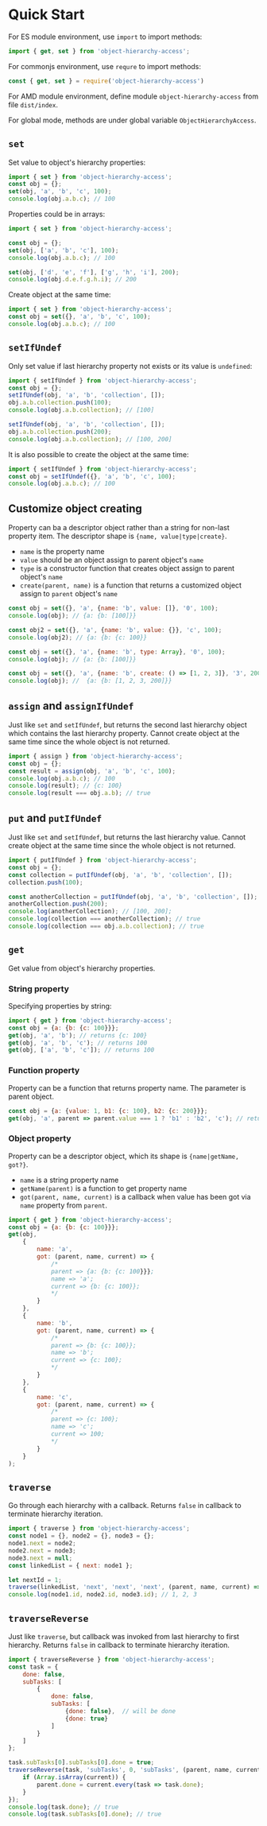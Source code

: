 # Quick Start
For ES module environment, use `import` to import methods:
```javascript
import { get, set } from 'object-hierarchy-access';
```

For commonjs environment, use `requre` to import methods:
```javascript
const { get, set } = require('object-hierarchy-access')
```

For AMD module environment, define module `object-hierarchy-access` from file `dist/index`.

For global mode, methods are under global variable `ObjectHierarchyAccess`.

## `set`
Set value to object's hierarchy properties:
```javascript
import { set } from 'object-hierarchy-access';
const obj = {};
set(obj, 'a', 'b', 'c', 100);
console.log(obj.a.b.c); // 100
```

Properties could be in arrays:
```javascript
import { set } from 'object-hierarchy-access';

const obj = {};
set(obj, ['a', 'b', 'c'], 100);
console.log(obj.a.b.c); // 100

set(obj, ['d', 'e', 'f'], ['g', 'h', 'i'], 200);
console.log(obj.d.e.f.g.h.i); // 200
```

Create object at the same time:
```javascript
import { set } from 'object-hierarchy-access';
const obj = set({}, 'a', 'b', 'c', 100);
console.log(obj.a.b.c); // 100
```

## `setIfUndef`
Only set value if last hierarchy property not exists or its value is `undefined`:
```javascript
import { setIfUndef } from 'object-hierarchy-access';
const obj = {};
setIfUndef(obj, 'a', 'b', 'collection', []);
obj.a.b.collection.push(100);
console.log(obj.a.b.collection); // [100]

setIfUndef(obj, 'a', 'b', 'collection', []);
obj.a.b.collection.push(200);
console.log(obj.a.b.collection); // [100, 200]
```

It is also possible to create the object at the same time:
```javascript
import { setIfUndef } from 'object-hierarchy-access';
const obj = setIfUndef({}, 'a', 'b', 'c', 100);
console.log(obj.a.b.c); // 100
```

## Customize object creating
Property can ba a descriptor object rather than a string for non-last property item. The descriptor shape is `{name, value|type|create}`.

- `name` is the property name
- `value` should be an object assign to parent object's `name`
- `type` is a constructor function that creates object assign to parent object's `name`
- `create(parent, name)` is a function that returns a customized object assign to `parent` object's `name`

```javascript
const obj = set({}, 'a', {name: 'b', value: []}, '0', 100);
console.log(obj); // {a: {b: [100]}}

const obj2 = set({}, 'a', {name: 'b', value: {}}, 'c', 100);
console.log(obj2); // {a: {b: {c: 100}}
```
```javascript
const obj = set({}, 'a', {name: 'b', type: Array}, '0', 100);
console.log(obj); // {a: {b: [100]}}
```
```javascript
const obj = set({}, 'a', {name: 'b', create: () => [1, 2, 3]}, '3', 200);
console.log(obj); //  {a: {b: [1, 2, 3, 200]}}
```

## `assign` and `assignIfUndef`
Just like `set` and `setIfUndef`, but returns the second last hierarchy object which contains the last hierarchy property.
Cannot create object at the same time since the whole object is not returned.
```javascript
import { assign } from 'object-hierarchy-access';
const obj = {};
const result = assign(obj, 'a', 'b', 'c', 100);
console.log(obj.a.b.c); // 100
console.log(result); // {c: 100}
console.log(result === obj.a.b); // true
```

## `put` and `putIfUndef`
Just like `set` and `setIfUndef`, but returns the last hierarchy value.
Cannot create object at the same time since the whole object is not returned.
```javascript
import { putIfUndef } from 'object-hierarchy-access';
const obj = {};
const collection = putIfUndef(obj, 'a', 'b', 'collection', []);
collection.push(100);

const anotherCollection = putIfUndef(obj, 'a', 'b', 'collection', []);
anotherCollection.push(200);
console.log(anotherCollection); // [100, 200];
console.log(collection === anotherCollection); // true
console.log(collection === obj.a.b.collection); // true
```

## `get`
Get value from object's hierarchy properties.

### String property
Specifying properties by string:
```javascript
import { get } from 'object-hierarchy-access';
const obj = {a: {b: {c: 100}}};
get(obj, 'a', 'b'); // returns {c: 100}
get(obj, 'a', 'b', 'c'); // returns 100
get(obj, ['a', 'b', 'c']); // returns 100
```

### Function property
Property can be a function that returns property name. The parameter is parent object.
```javascript
const obj = {a: {value: 1, b1: {c: 100}, b2: {c: 200}}};
get(obj, 'a', parent => parent.value === 1 ? 'b1' : 'b2', 'c'); // returns 100
```

### Object property
Property can be a descriptor object, which its shape is `{name|getName, got?}`.

- `name` is a string property name
- `getName(parent)` is a function to get property name
- `got(parent, name, current)` is a callback when value has been got via `name` property from `parent`.

```javascript
import { get } from 'object-hierarchy-access';
const obj = {a: {b: {c: 100}}};
get(obj,
	{
		name: 'a',
		got: (parent, name, current) => {
			/*
			parent => {a: {b: {c: 100}}};
			name => 'a';
			current => {b: {c: 100}};
			*/
		}
	},
	{
		name: 'b',
		got: (parent, name, current) => {
			/*
			parent => {b: {c: 100}};
			name => 'b';
			current => {c: 100};
			*/
		}
	},
	{
		name: 'c',
		got: (parent, name, current) => {
			/*
			parent => {c: 100};
			name => 'c';
			current => 100;
			*/
		}
	}
);

```

## `traverse`
Go through each hierarchy with a callback. Returns `false` in callback to terminate hierarchy iteration.
```javascript
import { traverse } from 'object-hierarchy-access';
const node1 = {}, node2 = {}, node3 = {};
node1.next = node2;
node2.next = node3;
node3.next = null;
const linkedList = { next: node1 };

let nextId = 1;
traverse(linkedList, 'next', 'next', 'next', (parent, name, current) => { current.id = nextId++; });
console.log(node1.id, node2.id, node3.id); // 1, 2, 3
```

## `traverseReverse`
Just like `traverse`, but callback was invoked from last hierarchy to first hierarchy.
 Returns `false` in callback to terminate hierarchy iteration.
```javascript
import { traverseReverse } from 'object-hierarchy-access';
const task = {
	done: false,
	subTasks: [
		{
			done: false,
			subTasks: [
				{done: false},  // will be done
				{done: true}
			]
		}
	]
};

task.subTasks[0].subTasks[0].done = true;
traverseReverse(task, 'subTasks', 0, 'subTasks', (parent, name, current) => {
	if (Array.isArray(current)) {
		parent.done = current.every(task => task.done);
	}
});
console.log(task.done); // true
console.log(task.subTasks[0].done); // true
```
